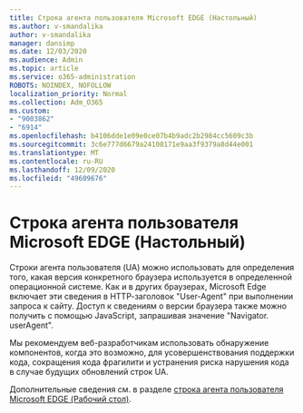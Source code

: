 ```yaml
---
title: Строка агента пользователя Microsoft EDGE (Настольный)
ms.author: v-smandalika
author: v-smandalika
manager: dansimp
ms.date: 12/03/2020
ms.audience: Admin
ms.topic: article
ms.service: o365-administration
ROBOTS: NOINDEX, NOFOLLOW
localization_priority: Normal
ms.collection: Adm_O365
ms.custom:
- "9003862"
- "6914"
ms.openlocfilehash: b4106dde1e09e0ce07b4b9adc2b2984cc5609c3b
ms.sourcegitcommit: 3c6e777d6679a24108171e9aa3f9379a8d44e001
ms.translationtype: MT
ms.contentlocale: ru-RU
ms.lasthandoff: 12/09/2020
ms.locfileid: "49609676"
---
```

# <a name="microsoft-edge-user-agent-string-desktop"></a>Строка агента пользователя Microsoft EDGE (Настольный)

Строки агента пользователя (UA) можно использовать для определения того, какая версия конкретного браузера используется в определенной операционной системе. Как и в других браузерах, Microsoft Edge включает эти сведения в НТТР-заголовок "User-Agent" при выполнении запроса к сайту. Доступ к сведениям о версии браузера также можно получить с помощью JavaScript, запрашивая значение "Navigator. userAgent".

Мы рекомендуем веб-разработчикам использовать обнаружение компонентов, когда это возможно, для усовершенствования поддержки кода, сокращения кода фрагилити и устранения риска нарушения кода в случае будущих обновлений строк UA.

Дополнительные сведения см. в разделе [строка агента пользователя Microsoft EDGE (Рабочий стол)](https://docs.microsoft.com/microsoft-edge/web-platform/user-agent-string).